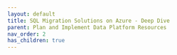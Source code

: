 ```yaml
---
layout: default
title: SQL Migration Solutions on Azure - Deep Dive
parent: Plan and Implement Data Platform Resources
nav_order: 2
has_children: true
---
```

